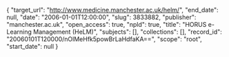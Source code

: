 {
  "target_url": "http://www.medicine.manchester.ac.uk/helm/", 
  "end_date": null, 
  "date": "2006-01-01T12:00:00", 
  "slug": 3833882, 
  "publisher": "manchester.ac.uk", 
  "open_access": true, 
  "npld": true, 
  "title": "HORUS e-Learning Management (HeLM)", 
  "subjects": [], 
  "collections": [], 
  "record_id": "20060101T120000/nOlMeHfk5powBrLaHdfaKA==", 
  "scope": "root", 
  "start_date": null
}

